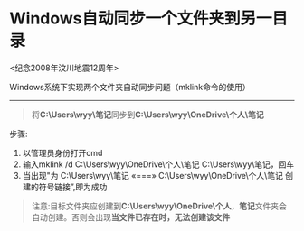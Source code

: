 # Windows自动同步一个文件夹到另一目录

<纪念2008年汶川地震12周年>

Windows系统下实现两个文件夹自动同步问题（mklink命令的使用）

----

> 将**C:\Users\wyy\笔记**同步到**C:\Users\wyy\OneDrive\个人\笔记**

步骤:

1. 以管理员身份打开cmd
2. 输入mklink /d C:\Users\wyy\OneDrive\个人\笔记 C:\Users\wyy\笔记，回车
3. 当出现"为 C:\Users\wyy\笔记 «===» C:\Users\wyy\OneDrive\个人\笔记 创建的符号链接”,即为成功

> 注意:目标文件夹应创建到**C:\Users\wyy\OneDrive\个人**，**笔记**文件夹会自动创建。否则会出现**当文件已存在时，无法创建该文件**